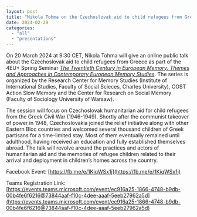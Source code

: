 ```yaml
---
layout: post
title: "Nikola Tohma on the Czechoslovak aid to child refugees from Greece (online talk)"
date: 2024-02-29
categories: 
  - "all"
  - "presentations"
---
```


On 20 March 2024 at 9:30 CET, Nikola Tohma will give an online public talk about the Czechoslovak aid to child refugees from Greece as part of the 4EU+ Spring Seminar _[The Twentieth Century in European Memory: Themes and Approaches in Contemporary European Memory Studies](https://www.unlikely-refuge.eu/wp-content/uploads/2024/02/2024-Syllabus.pdf)_. The series is organized by the Research Center for Memory Studies (Institute of International Studies, Faculty of Social Scieces, Charles University), COST Action Slow Memory and the Center for Research on Social Memory (Faculty of Sociology University of Warsaw).

The session will focus on Czechoslovak humanitarian aid for child refugees from the Greek Civil War (1946-1949). Shortly after the communist takeover of power in 1948, Czechoslovakia joined the relief initiative along with other Eastern Bloc countries and welcomed several thousand children of Greek partisans for a time-limited stay. Most of them eventually remained until adulthood, having received an education and fully established themselves abroad. The talk will revolve around the practices and actors of humanitarian aid and the memories of refugee children related to their arrival and deployment in children’s homes across the country.

Facebook Event: [https://fb.me/e/1KiqWSx1j](https://fb.me/e/1KiqWSx1j)

Teams Registration Link: [https://events.teams.microsoft.com/event/ec916a25-1866-4748-b9db-00b4fe6f6216@73844aaf-f10c-4dee-aaaf-5eeb27962a5d](https://events.teams.microsoft.com/event/ec916a25-1866-4748-b9db-00b4fe6f6216@73844aaf-f10c-4dee-aaaf-5eeb27962a5d)

